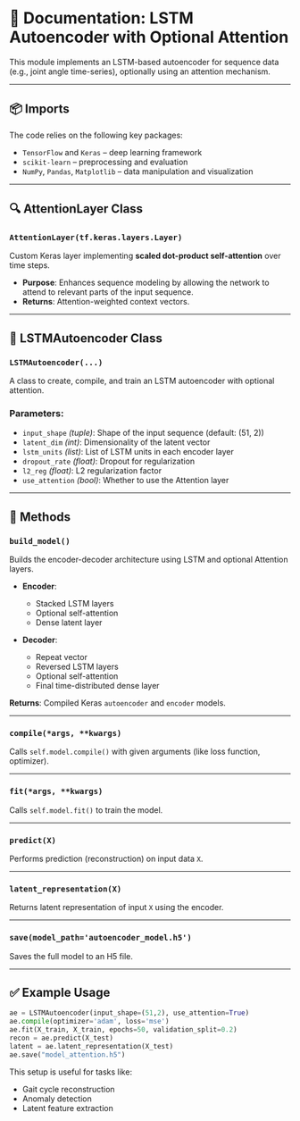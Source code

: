 
# 📘 Documentation: LSTM Autoencoder with Optional Attention

This module implements an LSTM-based autoencoder for sequence data (e.g., joint angle time-series), optionally using an attention mechanism.

---

## 📦 Imports

The code relies on the following key packages:
- `TensorFlow` and `Keras` – deep learning framework
- `scikit-learn` – preprocessing and evaluation
- `NumPy`, `Pandas`, `Matplotlib` – data manipulation and visualization

---

## 🔍 AttentionLayer Class

### `AttentionLayer(tf.keras.layers.Layer)`
Custom Keras layer implementing **scaled dot-product self-attention** over time steps.

- **Purpose**: Enhances sequence modeling by allowing the network to attend to relevant parts of the input sequence.
- **Returns**: Attention-weighted context vectors.

---

## 🧠 LSTMAutoencoder Class

### `LSTMAutoencoder(...)`
A class to create, compile, and train an LSTM autoencoder with optional attention.

### **Parameters:**
- `input_shape` *(tuple)*: Shape of the input sequence (default: (51, 2))
- `latent_dim` *(int)*: Dimensionality of the latent vector
- `lstm_units` *(list)*: List of LSTM units in each encoder layer
- `dropout_rate` *(float)*: Dropout for regularization
- `l2_reg` *(float)*: L2 regularization factor
- `use_attention` *(bool)*: Whether to use the Attention layer

---

## 🔧 Methods

### `build_model()`
Builds the encoder-decoder architecture using LSTM and optional Attention layers.

- **Encoder**:
  - Stacked LSTM layers
  - Optional self-attention
  - Dense latent layer

- **Decoder**:
  - Repeat vector
  - Reversed LSTM layers
  - Optional self-attention
  - Final time-distributed dense layer

**Returns**: Compiled Keras `autoencoder` and `encoder` models.

---

### `compile(*args, **kwargs)`
Calls `self.model.compile()` with given arguments (like loss function, optimizer).

---

### `fit(*args, **kwargs)`
Calls `self.model.fit()` to train the model.

---

### `predict(X)`
Performs prediction (reconstruction) on input data `X`.

---

### `latent_representation(X)`
Returns latent representation of input `X` using the encoder.

---

### `save(model_path='autoencoder_model.h5')`
Saves the full model to an H5 file.

---

## ✅ Example Usage

```python
ae = LSTMAutoencoder(input_shape=(51,2), use_attention=True)
ae.compile(optimizer='adam', loss='mse')
ae.fit(X_train, X_train, epochs=50, validation_split=0.2)
recon = ae.predict(X_test)
latent = ae.latent_representation(X_test)
ae.save("model_attention.h5")
```

This setup is useful for tasks like:
- Gait cycle reconstruction
- Anomaly detection
- Latent feature extraction
